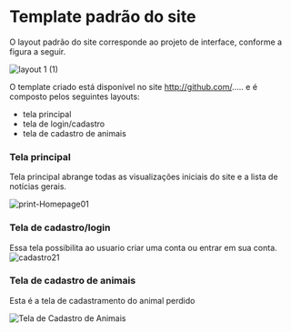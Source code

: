 # Template padrão do site

O layout padrão do site corresponde ao projeto de interface, conforme a figura a seguir.

![layout 1 (1)](https://user-images.githubusercontent.com/103226164/169923652-7e273557-300b-4989-a91f-73cb82564174.png)

O template criado está disponível no site http://github.com/.....  e é composto pelos seguintes 
layouts: 
-  tela principal
-  tela de login/cadastro
-  tela de cadastro de animais

 
### Tela principal

Tela principal abrange todas as visualizações iniciais do site e a lista de notícias gerais.

![print-Homepage01](https://user-images.githubusercontent.com/103226164/172517559-9f717dde-1af1-4110-a6ec-52b8f674e788.png)


### Tela de cadastro/login

Essa tela possibilita ao usuario criar uma conta ou entrar em sua conta.
![cadastro21](https://user-images.githubusercontent.com/103226164/173269735-cd1b09fb-e961-470a-a6dd-e530f4a70797.png)



### Tela de cadastro de animais

Esta é a tela de cadastramento do animal perdido

![Tela de Cadastro de Animais](https://user-images.githubusercontent.com/79429140/173263308-a24cbaa9-3a22-41b7-ab01-e31a2feefaa0.png)



